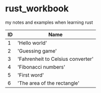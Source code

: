 # rust_workbook
my notes and examples when learning rust

| ID | Name                               |
|----|------------------------------------|
| 1  | 'Hello world'                      |
| 2  | 'Guessing game'                    |
| 3  | 'Fahrenheit to Celsius converter'  |
| 4  | 'Fibonacci numbers'                |
| 5  | 'First word'                       |
| 6  | 'The area of the rectangle'        |
